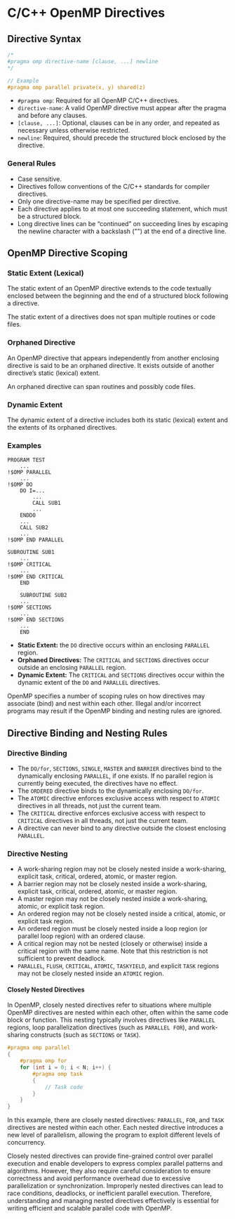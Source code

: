 # C/C++ OpenMP Directives
## Directive Syntax
```c++
/*
#pragma omp directive-name [clause, ...] newline
*/

// Example
#pragma omp parallel private(x, y) shared(z)
```

- `#pragma omp`: Required for all OpenMP C/C++ directives.
- `directive-name`: A valid OpenMP directive must appear after the pragma and before any clauses.
- `[clause, ...]`: Optional, clauses can be in any order, and repeated as necessary unless otherwise restricted.
- `newline`: Required, should precede the structured block enclosed by the directive.
### General Rules
- Case sensitive.
- Directives follow conventions of the C/C++ standards for compiler directives.
- Only one directive-name may be specified per directive.
- Each directive applies to at most one succeeding statement, which must be a structured block.
- Long directive lines can be “continued” on succeeding lines by escaping the newline character with a backslash ("\") at the end of a directive line.
## OpenMP Directive Scoping
### Static Extent (Lexical)
The static extent of an OpenMP directive extends to the code textually enclosed between the beginning and the end of a structured block following a directive.

The static extent of a directives does not span multiple routines or code files.
### Orphaned Directive
An OpenMP directive that appears independently from another enclosing directive is said to be an orphaned directive. It exists outside of another directive’s static (lexical) extent.

An orphaned directive can span routines and possibly code files.
### Dynamic Extent
The dynamic extent of a directive includes both its static (lexical) extent and the extents of its orphaned directives.
### Examples
```Fortran
PROGRAM TEST  
    ...  
!$OMP PARALLEL  
    ...  
!$OMP DO  
    DO I=...  
        ...  
        CALL SUB1  
        ...  
    ENDDO  
    ...  
    CALL SUB2  
    ...  
!$OMP END PARALLEL
```

```Fortran
SUBROUTINE SUB1  
    ...  
!$OMP CRITICAL  
    ...  
!$OMP END CRITICAL  
    END  
  
    SUBROUTINE SUB2  
    ...  
!$OMP SECTIONS  
    ...  
!$OMP END SECTIONS  
    ...  
    END
```
- **Static Extent:** the `DO` directive occurs within an enclosing `PARALLEL` region.
- **Orphaned Directives:** The `CRITICAL` and `SECTIONS` directives occur outside an enclosing `PARALLEL` region.
- **Dynamic Extent:** The `CRITICAL` and `SECTIONS` directives occur within the dynamic extent of the `DO` and `PARALLEL` directives.

OpenMP specifies a number of scoping rules on how directives may associate (bind) and nest within each other.
Illegal and/or incorrect programs may result if the OpenMP binding and nesting rules are ignored.
## Directive Binding and Nesting Rules
### Directive Binding
- The `DO/for`, `SECTIONS`, `SINGLE`, `MASTER` and `BARRIER` directives bind to the dynamically enclosing `PARALLEL`, if one exists. If no parallel region is currently being executed, the directives have no effect.
- The `ORDERED` directive binds to the dynamically enclosing `DO/for`.
- The `ATOMIC` directive enforces exclusive access with respect to `ATOMIC` directives in all threads, not just the current team.
- The `CRITICAL` directive enforces exclusive access with respect to `CRITICAL` directives in all threads, not just the current team.
- A directive can never bind to any directive outside the closest enclosing `PARALLEL`.
### Directive Nesting
- A work-sharing region may not be closely nested inside a work-sharing, explicit task, critical, ordered, atomic, or master region.
- A barrier region may not be closely nested inside a work-sharing, explicit task, critical, ordered, atomic, or master region.
- A master region may not be closely nested inside a work-sharing, atomic, or explicit task region.
- An ordered region may not be closely nested inside a critical, atomic, or explicit task region.
- An ordered region must be closely nested inside a loop region (or parallel loop region) with an ordered clause.
- A critical region may not be nested (closely or otherwise) inside a critical region with the same name. Note that this restriction is not sufficient to prevent deadlock.
- `PARALLEL`, `FLUSH`, `CRITICAL`, `ATOMIC`, `TASKYIELD`, and explicit `TASK` regions may not be closely nested inside an `ATOMIC` region.

#### Closely Nested Directives
In OpenMP, closely nested directives refer to situations where multiple OpenMP directives are nested within each other, often within the same code block or function. This nesting typically involves directives like `PARALLEL` regions, loop parallelization directives (such as `PARALLEL FOR`), and work-sharing constructs (such as `SECTIONS` or `TASK`).

```C
#pragma omp parallel
{
    #pragma omp for
    for (int i = 0; i < N; i++) {
        #pragma omp task
        {
            // Task code
        }
    }
}
```
In this example, there are closely nested directives: `PARALLEL`, `FOR`, and `TASK` directives are nested within each other. Each nested directive introduces a new level of parallelism, allowing the program to exploit different levels of concurrency.

Closely nested directives can provide fine-grained control over parallel execution and enable developers to express complex parallel patterns and algorithms. However, they also require careful consideration to ensure correctness and avoid performance overhead due to excessive parallelization or synchronization. Improperly nested directives can lead to race conditions, deadlocks, or inefficient parallel execution. Therefore, understanding and managing nested directives effectively is essential for writing efficient and scalable parallel code with OpenMP.

